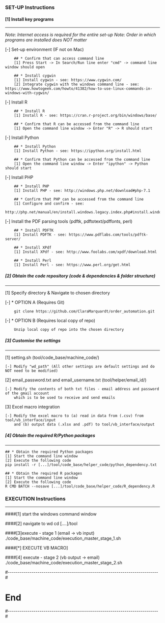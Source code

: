 ### SET-UP Instructions

#### [1] Install key programs 
---------------------------

_Note: Internet access is required for the entire set-up_
_Note: Order in which programs are installed does NOT matter_

[-] Set-up environment (IF not on Mac)
````
	## * Confirm that can access command line
	[1] Press Start -> In Search/Run line enter "cmd" -> command line window should open

	## * Install cygwin
	[1] Install cygwin - see: https://www.cygwin.com/
	[2] Integrate cygwin with the windows command line - see: https://www.howtogeek.com/howto/41382/how-to-use-linux-commands-in-windows-with-cygwin/
````

[-] Install R  
````	
	## * Install R
	[1] Install R - see: https://cran.r-project.org/bin/windows/base/

	## * Confirm that R can be accessed from the command line
	[1] Open the command line window -> Enter "R" -> R should start
````

[-] Install Python 
````
	## * Install Python
	[1] Install Python - see: https://ipython.org/install.html

	## * Confirm that Python can be accessed from the command line
	[1] Open the command line window -> Enter "ipython" -> Python should start
````

[-] Install PHP 
````
	## * Install PHP
	[1] Install PHP - see: http://windows.php.net/download#php-7.1

	## * Confirm that PHP can be accessed from the command line
	[1] Configure and confirm - see: 
	http://php.net/manual/en/install.windows.legacy.index.php#install.windows.legacy.commandline
````

[-] Install the PDF parsing tools (pdftk, pdftotext/pdffonts, perl)
````
	## * Install PDFTK
	[1] Install PDFTK - see: https://www.pdflabs.com/tools/pdftk-server/

	## * Install XPdf
	[1] Install XPdf - see: http://www.foolabs.com/xpdf/download.html

	## * Install Perl
	[1] Install Perl - see: https://www.perl.org/get.html
````

##### [2] Obtain the code repository (code & dependencies & folder structure) 
---------------------------

[1] Specify directory & Navigate to chosen directory

[-] * OPTION A (Requires Git)
````
	git clone https://github.com/ClaraMarquardt/order_automation.git
````

[-] * OPTION B (Requires local copy of repo)
````
	Unzip local copy of repo into the chosen directory
````

##### [3] Customise the settings
---------------------------

[1] setting.sh (tool/code_base/machine_code/)
````
[-] Modify "wd_path" (All other settings are default settings and do NOT need to be modified)
````

[2] email_password.txt and email_username.txt (tool/helper/email_id/)
````
[-] Modify the contents of both txt files - email address and password of the gmail account 
	which is to be used to receive and send emails
````

[3] Excel macro integration
````
[-] Modify the excel macro to (a) read in data from (.csv) from tool/vb_interface/input 
	and (b) output data (.xlsx and .pdf) to tool/vb_interface/output
````

##### [4] Obtain the required R/Python packages
---------------------------

	## * Obtain the required Python packages
	[1] Start the command line window
	[2] Execute the following code 
	pip install -r [...]/tool/code_base/helper_code/python_dependency.txt

	## * Obtain the required R packages
	[1] Start the command line window
	[2] Execute the following code 
	R CMD BATCH --nosave [...]/tool/code_base/helper_code/R_dependency.R

### EXECUTION Instructions
----------------------------------------------------------------------------

####[1] start the windows command window 

####[2] navigate to wd
cd [....]/tool

####[3]execute - stage 1 (email -> vb input)
./code_base/machine_code/execution_master_stage_1.sh

####[*] EXECUTE VB MACRO]

####[4] execute - stage 2 (vb output -> email)
./code_base/machine_code/execution_master_stage_2.sh


#----------------------------------------------------------------------------#
#                                    End                                     #
#----------------------------------------------------------------------------#
